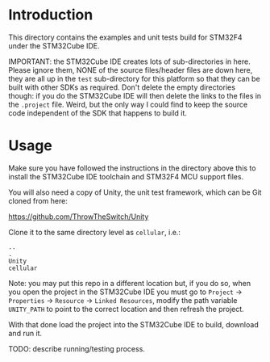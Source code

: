 # Introduction
This directory contains the examples and unit tests build for STM32F4 under the STM32Cube IDE.

IMPORTANT: the STM32Cube IDE creates lots of sub-directories in here.  Please ignore them, NONE of the source files/header files are down here, they are all up in the `test` sub-directory for this platform so that they can be built with other SDKs as required.  Don't delete the empty directories though: if you do the STM32Cube IDE will then delete the links to the files in the `.project` file.  Weird, but the only way I could find to keep the source code independent of the SDK that happens to build it.

# Usage
Make sure you have followed the instructions in the directory above this to install the STM32Cube IDE toolchain and STM32F4 MCU support files.

You will also need a copy of Unity, the unit test framework, which can be Git cloned from here:

https://github.com/ThrowTheSwitch/Unity

Clone it to the same directory level as `cellular`, i.e.:

```
..
.
Unity
cellular
```


Note: you may put this repo in a different location but, if you do so, when you open the project in the STM32Cube IDE you must go to `Project` -> `Properties` -> `Resource` -> `Linked Resources`, modify the path variable `UNITY_PATH` to point to the correct location and then refresh the project.

With that done load the project into the STM32Cube IDE to build, download and run it.

TODO: describe running/testing process.